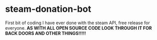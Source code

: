 # steam-donation-bot
First bit of coding I have ever done with the steam API, free release for everyone.
****AS WITH ALL OPEN SOURCE CODE LOOK THROUGH IT FOR BACK DOORS AND OTHER THINGS!!!!!****
